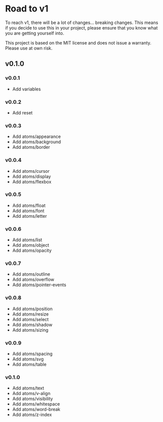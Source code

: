 # Road to v1

To reach v1, there will be a lot of changes... breaking changes. This means if you decide to use this in your project, please ensure that you know what you are getting yourself into.

This project is based on the MIT license and does not issue a warranty. Please use at own risk.

## v0.1.0

### v0.0.1

- Add variables

### v0.0.2

- Add reset

### v0.0.3

- Add atoms/appearance
- Add atoms/background
- Add atoms/border

### v0.0.4

- Add atoms/cursor
- Add atoms/display
- Add atoms/flexbox

### v0.0.5

- Add atoms/float
- Add atoms/font
- Add atoms/letter

### v0.0.6

- Add atoms/list
- Add atoms/object
- Add atoms/opacity

### v0.0.7

- Add atoms/outline
- Add atoms/overflow
- Add atoms/pointer-events

### v0.0.8

- Add atoms/position
- Add atoms/resize
- Add atoms/select
- Add atoms/shadow
- Add atoms/sizing

### v0.0.9

- Add atoms/spacing
- Add atoms/svg
- Add atoms/table

### v0.1.0

- Add atoms/text
- Add atoms/v-align
- Add atoms/visibility
- Add atoms/whitespace
- Add atoms/word-break
- Add atoms/z-index